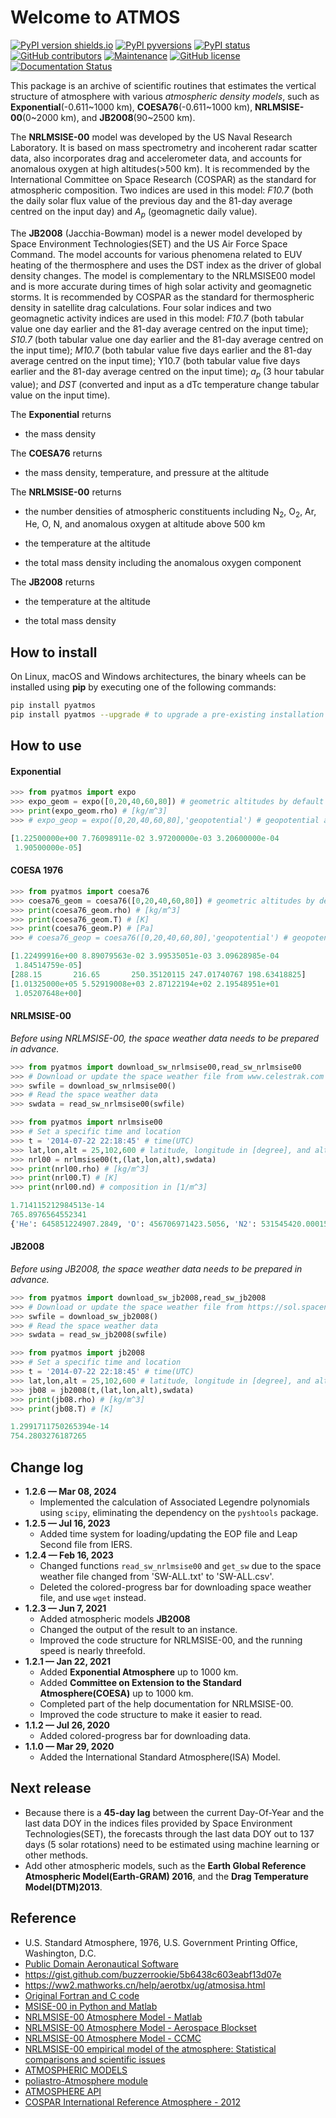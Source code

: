 # Welcome to ATMOS

[![PyPI version shields.io](https://img.shields.io/pypi/v/pyatmos.svg)](https://pypi.python.org/pypi/pyatmos/) [![PyPI pyversions](https://img.shields.io/pypi/pyversions/pyatmos.svg)](https://pypi.python.org/pypi/pyatmos/) [![PyPI status](https://img.shields.io/pypi/status/pyatmos.svg)](https://pypi.python.org/pypi/pyatmos/) [![GitHub contributors](https://img.shields.io/github/contributors/lcx366/ATMOS.svg)](https://GitHub.com/lcx366/ATMOS/graphs/contributors/) [![Maintenance](https://img.shields.io/badge/Maintained%3F-yes-green.svg)](https://GitHub.com/lcx366/ATMOS/graphs/commit-activity) [![GitHub license](https://img.shields.io/github/license/lcx366/ATMOS.svg)](https://github.com/lcx366/ATMOS/blob/master/LICENSE) [![Documentation Status](https://readthedocs.org/projects/pystmos/badge/?version=latest)](http://pyatmos.readthedocs.io/?badge=latest)

This package is an archive of scientific routines that estimates the vertical structure of atmosphere with various *atmospheric density models*, such as **Exponential**(-0.611\~1000 km), **COESA76**(-0.611\~1000 km), **NRLMSISE-00**(0\~2000 km), and **JB2008**(90\~2500 km). 

The **NRLMSISE-00** model was developed by the US Naval Research Laboratory. It is based on mass spectrometry and incoherent radar scatter data, also incorporates drag and accelerometer data, and accounts for anomalous oxygen at high altitudes(>500 km). It is recommended by the International Committee on Space Research (COSPAR) as the standard for atmospheric composition. Two indices are used in this model: *F10.7* (both the daily solar flux value of the previous day and the 81-day average centred on the input day) and $A_p$ (geomagnetic daily value).

The **JB2008** (Jacchia-Bowman) model is a newer model developed by Space Environment Technologies(SET) and the US Air Force Space Command. The model accounts for various phenomena related to EUV heating of the thermosphere and uses the DST index as the driver of global density changes. The model is complementary to the NRLMSISE00 model and is more accurate during times of high solar activity and geomagnetic storms. It is recommended by COSPAR as the standard for thermospheric density in satellite drag calculations. Four solar indices and two geomagnetic activity indices are used in this model: *F10.7* (both tabular value one day earlier and the 81-day average centred on the input time); *S10.7* (both tabular value one day earlier and the 81-day average centred on the input time); *M10.7* (both tabular value five days earlier and the 81-day average centred on the input time); Y10.7 (both tabular value five days earlier and the 81-day average centred on the input time); $a_p$ (3 hour tabular value); and *DST* (converted and input as a dTc temperature change tabular value on the input time).

The **Exponential** returns

- the mass density

The **COESA76** returns

- the mass density,  temperature, and pressure at the altitude

The **NRLMSISE-00** returns

- the number densities of atmospheric constituents including N$_2$, O$_2$, Ar, He, O, N, and anomalous oxygen at altitude above 500 km

- the temperature at the altitude

- the total mass density including the anomalous oxygen component

The **JB2008** returns

- the temperature at the altitude

- the total mass density

## How to install

On Linux, macOS and Windows architectures, the binary wheels can be installed using **pip** by executing one of the following commands:

```sh
pip install pyatmos
pip install pyatmos --upgrade # to upgrade a pre-existing installation
```

## How to use

#### Exponential

```python
>>> from pyatmos import expo
>>> expo_geom = expo([0,20,40,60,80]) # geometric altitudes by default
>>> print(expo_geom.rho) # [kg/m^3]
>>> # expo_geop = expo([0,20,40,60,80],'geopotential') # geopotential altitudes

[1.22500000e+00 7.76098911e-02 3.97200000e-03 3.20600000e-04
 1.90500000e-05]
```

#### COESA 1976

```python
>>> from pyatmos import coesa76
>>> coesa76_geom = coesa76([0,20,40,60,80]) # geometric altitudes by default
>>> print(coesa76_geom.rho) # [kg/m^3]
>>> print(coesa76_geom.T) # [K]
>>> print(coesa76_geom.P) # [Pa]
>>> # coesa76_geop = coesa76([0,20,40,60,80],'geopotential') # geopotential altitudes

[1.22499916e+00 8.89079563e-02 3.99535051e-03 3.09628985e-04
 1.84514759e-05]
[288.15       216.65       250.35120115 247.01740767 198.63418825]
[1.01325000e+05 5.52919008e+03 2.87122194e+02 2.19548951e+01
 1.05207648e+00] 
```

#### NRLMSISE-00

*Before using NRLMSISE-00, the space weather data needs to be prepared in advance.*

```python
>>> from pyatmos import download_sw_nrlmsise00,read_sw_nrlmsise00
>>> # Download or update the space weather file from www.celestrak.com
>>> swfile = download_sw_nrlmsise00() 
>>> # Read the space weather data
>>> swdata = read_sw_nrlmsise00(swfile) 
```

```python
>>> from pyatmos import nrlmsise00
>>> # Set a specific time and location
>>> t = '2014-07-22 22:18:45' # time(UTC) 
>>> lat,lon,alt = 25,102,600 # latitude, longitude in [degree], and altitude in [km]
>>> nrl00 = nrlmsise00(t,(lat,lon,alt),swdata)
>>> print(nrl00.rho) # [kg/m^3]
>>> print(nrl00.T) # [K]
>>> print(nrl00.nd) # composition in [1/m^3]

1.714115212984513e-14
765.8976564552341
{'He': 645851224907.2849, 'O': 456706971423.5056, 'N2': 531545420.00015724, 'O2': 2681352.1654067687, 'Ar': 406.9308900607773, 'H': 157249711103.90558, 'N': 6759664327.87355, 'ANM O': 10526544596.059282}
```

#### JB2008

*Before using JB2008, the space weather data needs to be prepared in advance.*

```python
>>> from pyatmos import download_sw_jb2008,read_sw_jb2008
>>> # Download or update the space weather file from https://sol.spacenvironment.net
>>> swfile = download_sw_jb2008() 
>>> # Read the space weather data
>>> swdata = read_sw_jb2008(swfile) 
```

```python
>>> from pyatmos import jb2008
>>> # Set a specific time and location
>>> t = '2014-07-22 22:18:45' # time(UTC) 
>>> lat,lon,alt = 25,102,600 # latitude, longitude in [degree], and altitude in [km]
>>> jb08 = jb2008(t,(lat,lon,alt),swdata)
>>> print(jb08.rho) # [kg/m^3]
>>> print(jb08.T) # [K]

1.2991711750265394e-14
754.2803276187265
```

## Change log
- **1.2.6 — Mar 08, 2024**
  - Implemented the calculation of Associated Legendre polynomials using `scipy`, eliminating the dependency on the `pyshtools` package.
- **1.2.5 — Jul 16, 2023**
  - Added time system for loading/updating the EOP file and Leap Second file from IERS.
- **1.2.4 — Feb 16, 2023**
  - Changed functions `read_sw_nrlmsise00` and `get_sw` due to the space weather file changed from 'SW-ALL.txt' to 'SW-ALL.csv'.
  - Deleted the colored-progress bar for downloading space weather file, and use `wget` instead.
- **1.2.3 — Jun 7, 2021**
  - Added atmospheric models **JB2008**
  - Changed the output of the result to an instance.
  - Improved the code structure for NRLMSISE-00, and the running speed is nearly threefold.
- **1.2.1 — Jan 22, 2021**
  - Added **Exponential Atmosphere** up to 1000 km.
  - Added **Committee on Extension to the Standard Atmosphere(COESA)** up to 1000 km.
  - Completed part of the help documentation for NRLMSISE-00.
  - Improved the code structure to make it easier to read.
- **1.1.2 — Jul 26, 2020**
  - Added colored-progress bar for downloading data.
- **1.1.0 — Mar 29,  2020**
  - Added the International Standard Atmosphere(ISA) Model.  

## Next release

- Because there is a **45-day lag** between the current Day-Of-Year and the last data DOY in the indices files provided by Space Environment Technologies(SET), the forecasts through the last data DOY out to 137 days (5 solar rotations) need to be estimated using machine learning or other methods.
- Add other atmospheric models, such as the **Earth Global Reference Atmospheric Model(Earth-GRAM) 2016**, and the **Drag Temperature Model(DTM)2013**.

## Reference

- U.S. Standard Atmosphere, 1976, U.S. Government Printing Office, Washington, D.C. 
- [Public Domain Aeronautical Software](http://www.pdas.com/atmos.html) 
- https://gist.github.com/buzzerrookie/5b6438c603eabf13d07e
- https://ww2.mathworks.cn/help/aerotbx/ug/atmosisa.html
- [Original Fortran and C code](https://ccmc.gsfc.nasa.gov/pub/modelweb/atmospheric/msis/)
- [MSISE-00 in Python and Matlab](https://github.com/space-physics/msise00)
- [NRLMSISE-00 Atmosphere Model - Matlab](https://ww2.mathworks.cn/matlabcentral/fileexchange/56253-nrlmsise-00-atmosphere-model?requestedDomain=zh)
- [NRLMSISE-00 Atmosphere Model - Aerospace Blockset](https://www.mathworks.com/help/aeroblks/nrlmsise00atmospheremodel.html?requestedDomain=)
- [NRLMSISE-00 Atmosphere Model - CCMC](https://ccmc.gsfc.nasa.gov/modelweb/models/nrlmsise00.php)
- [NRLMSISE-00 empirical model of the atmosphere: Statistical comparisons and scientific issues](http://onlinelibrary.wiley.com/doi/10.1029/2002JA009430/pdf)
- [ATMOSPHERIC MODELS](http://www.braeunig.us/space/atmmodel.htm)
- [poliastro-Atmosphere module](https://docs.poliastro.space/en/latest/autoapi/poliastro/earth/atmosphere/index.html?highlight=poliastro.earth.atmosphere)
- [ATMOSPHERE API](https://amentum.com.au/atmosphere)
- [COSPAR International Reference Atmosphere - 2012](https://spacewx.com/wp-content/uploads/2021/03/chapters_1_3.pdf)
